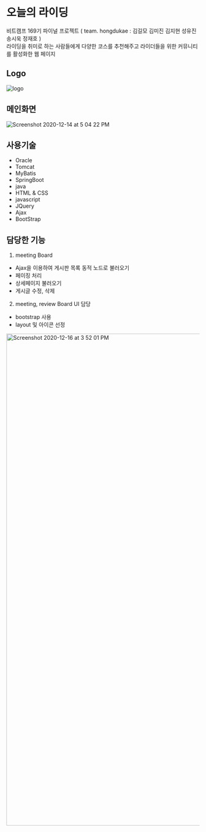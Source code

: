 # 오늘의 라이딩
비트캠프 169기 파이널 프로젝트 ( team. hongdukae : 김길모 김미진 김지현 성유진 송시욱 정재호 )<br>
라이딩을 취미로 하는 사람들에게 다양한 코스를 추천해주고 라이더들을 위한 커뮤니티를 활성화한 웹 페이지

## Logo
![logo](https://user-images.githubusercontent.com/69250105/102057557-6d1f0080-3e31-11eb-8c15-9faf74fad800.png)

## 메인화면
![Screenshot 2020-12-14 at 5 04 22 PM](https://user-images.githubusercontent.com/69250105/102316507-63280980-3fb9-11eb-959c-0e19e7905a40.png)

## 사용기술
- Oracle
- Tomcat
- MyBatis
- SpringBoot
- java
- HTML & CSS
- javascript
- JQuery
- Ajax
- BootStrap

## 담당한 기능
1. meeting Board
  + Ajax을 이용하여 게시판 목록 동적 노드로 불러오기
  + 페이징 처리
  + 상세페이지 불러오기
  + 게시글 수정, 삭제
2. meeting, review Board UI 담당
  + bootstrap 사용
  + layout 및 아이콘 선정
  
  <img width="1281" alt="Screenshot 2020-12-16 at 3 52 01 PM" src="https://user-images.githubusercontent.com/69250105/102316781-ec3f4080-3fb9-11eb-8d23-02e080c8e427.png">
